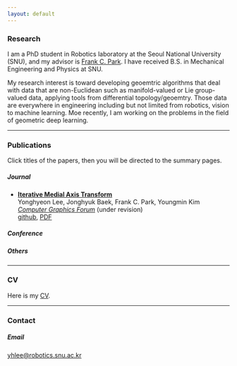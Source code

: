 ```yaml
---
layout: default
---
```


### Research

I am a PhD student in Robotics laboratory at the Seoul National University (SNU), and my advisor is [Frank C. Park](https://scholar.google.com/citations?user=u-h3PJIAAAAJ&hl=ko&oi=ao). I have received B.S. in Mechanical Engineering and Physics at SNU. 

My research interest is toward developing geoemtric algorithms that deal with data that are non-Euclidean such as manifold-valued or Lie group-valued data, applying tools from differential topology/geoemtry. Those data are everywhere in engineering including but not limited from robotics, vision to machine learning. Moe recently, I am working on the problems in the field of geometric deep learning.

---

### Publications
Click titles of the papers, then you will be directed to the summary pages.
##### Journal
+ [__Iterative Medial Axis Transform__](./Publications/Journal/IMAT.md)  
Yonghyeon Lee, Jonghyuk Baek, Frank C. Park, Youngmin Kim  
[*Computer Graphics Forum*](https://onlinelibrary.wiley.com/journal/14678659) (under revision)  
[github](https://github.com/Gabe-YHLee/IterativeMAT), [PDF]()

##### Conference
##### Others

---

### CV
Here is my [CV]().

---

### Contact
##### Email
yhlee@robotics.snu.ac.kr

